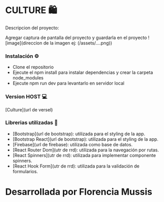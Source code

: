 # CULTURE 🛍️

Descripcion del proyecto: 

Agregar captura de pantalla del proyecto y guardarla en el proyecto
![image](direccion de la imagen ej: (/assets/....png))

### Instalación ⚙️

- Clone el repositorio
- Ejecute el npm install para instalar dependencias y crear la carpeta node_modules
- Ejecute npm run dev para levantarlo en servidor local

### Version HOST 💻

[Culture](url de versel)

### Librerias utilizadas 📖

- [Bootstrap](url de bootstrap): utilizada para el styling de la app.
- [Bootstrap React](url de bootstrap): utilizada para el styling de la app.
- [Firebase](url de firebase): utilizada como base de datos.
- [React Router Dom](utr de rrd): utilizada para la navegación por rutas.
- [React Spinners](utr de rrd): utilizada para implementar componente spinners.
- [React Hook Form](utr de rrd): utilizada para la validación de formularios.

# Desarrollada por Florencia Mussis
